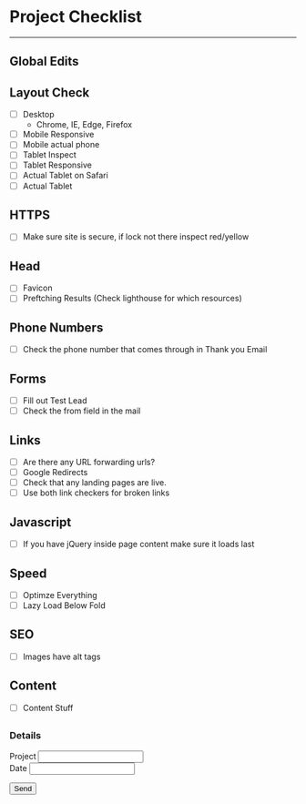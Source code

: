 # <i class="far fa-check-square"></i> Project Checklist
***

## Global Edits


## Layout Check
- [ ] Desktop 
   - Chrome, IE, Edge, Firefox
- [ ] Mobile Responsive
- [ ] Mobile actual phone
- [ ] Tablet Inspect
- [ ] Tablet Responsive
- [ ] Actual Tablet on Safari
- [ ] Actual Tablet

## HTTPS 
- [ ] Make sure site is secure, if lock not there inspect red/yellow

## Head 
- [ ] Favicon 
- [ ] Preftching Results (Check lighthouse for which resources)

## Phone Numbers
- [ ] Check the phone number that comes through in Thank you Email

## Forms
- [ ] Fill out Test Lead
- [ ] Check the from field in the mail

## Links 
- [ ] Are there any URL forwarding urls?
- [ ] Google Redirects
- [ ] Check that any landing pages are live.
- [ ] Use both link checkers for broken links

## Javascript 
- [ ] If you have jQuery inside page content make sure it loads last

## Speed 
- [ ] Optimze Everything
- [ ] Lazy Load Below Fold 

## SEO 
- [ ] Images have alt tags

## Content 
- [ ] Content Stuff

## 
<div id="logform">
    <form method="POST" action="https://wt-ad210117ae0763755b5eff02713bca3c-0.sandbox.auth0-extend.com/checklist-log">
    <h3>Details</h3>
    <div class="row columns">
      <label>Project
        <input type="text" name="project" id="project">
      </label>
    </div>
    <div class="columns small-6">
        <label>Date
        <input type="text" name="date" id="date">
      </label>
      </div>
    </div>
    <input type="submit" name="save" value="Send"> 
 </form>
</div>
